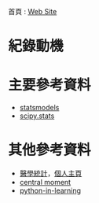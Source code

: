 
首頁 : [Web Site](https://tobytoy.github.io/OpenResource/)

# 紀錄動機

# 主要參考資料

- [statsmodels](https://www.statsmodels.org/stable/index.html)
- [scipy.stats](https://docs.scipy.org/doc/scipy/reference/stats.html?highlight=scipy%20stats#module-scipy.stats)

# 其他參考資料

- [醫學統計](https://bookdown.org/ccwang/medical_statistics6/)，[個人主頁](https://wangcc.me/)
- [central moment](https://zh.wikipedia.org/zh-tw/%E4%B8%AD%E5%BF%83%E7%9F%A9)
- [python-in-learning](https://ntpuccw.blog/python-in-learning/)
